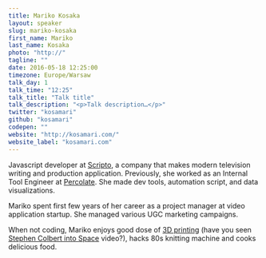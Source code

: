 ```yaml
---
title: Mariko Kosaka
layout: speaker
slug: mariko-kosaka
first_name: Mariko
last_name: Kosaka
photo: "http://"
tagline: ""
date: 2016-05-18 12:25:00
timezone: Europe/Warsaw
talk_day: 1
talk_time: "12:25"
talk_title: "Talk title"
talk_description: "<p>Talk description…</p>"
twitter: "kosamari"
github: "kosamari"
codepen: ""
website: "http://kosamari.com/"
website_label: "kosamari.com"
---
```


<p>Javascript developer at <a href="http://www.scripto.cc/">Scripto</a>, a company that makes modern television writing and production application. Previously, she worked as an Internal Tool Engineer at <a href="http://percolate.com/">Percolate</a>. She made dev tools, automation script, and data visualizations.</p>
<p>Mariko spent first few years of her career as a project manager at video application startup. She managed various UGC marketing campaigns.</p>
<p>When not coding, Mariko enjoys good dose of <a href="http://vimeo.com/25464537">3D printing</a> (have you seen <A href="http://www.makerbot.com/blog/2011/08/16/makerbot-sends-colbert-into-space/">Stephen Colbert into Space</a> video?), hacks 80s knitting machine and cooks delicious food.</p>
